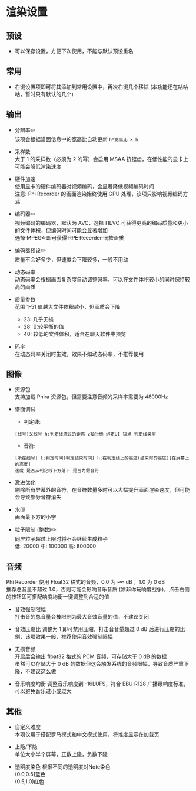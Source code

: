 # 渲染设置

## 预设  

- 可以保存设置，方便下次使用，不能与默认预设重名

## 常用

- ~~右键设置项即可将其添加到常用设置中，再次右键几个移除~~ (本功能还在咕咕咕，暂时只有默认的几个)

## 输出

- 分辨率✏️  
  该项会根据谱面信息中的宽高比自动更新 `h*宽高比 x h`

- 采样数  
  大于 1 的采样数（必须为 2 的幂）会启用 MSAA 抗锯齿，在低性能的显卡上可能会降低渲染速度

- 硬件加速  
  使用显卡的硬件编码器对视频编码，会显著降低视频编码时间  
  注意: Phi Recorder 的画面渲染始终使用 GPU 处理，该项只影响视频编码方式

- 编码器✏️  
  视频编码的编码器，默认为 AVC，选择 HEVC 可获得更高的编码质量和更小的文件体积，但编码时间可能会显著增加  
  ~~选择 MPEG4 即可获得 RPE Recorder 同款画质~~

- 编码器预设✏️  
  质量不会好多少，但速度会下降较多，一般不用动

- 动态码率  
  动态码率会根据画面复杂度自动调整码率，可以在文件体积较小的同时保持较高的画质

- 质量参数  
  范围 1-51 值越大文件体积越小，但画质会下降  
  - 23: 几乎无损  
  - 28: 比较平衡的值  
  - 40: 较低的文件体积，适合在聊天软件中预览

- 码率  
  在动态码率关闭时生效，效果不如动态码率，不推荐使用

## 图像

- 资源包  
  支持加载 Phira 资源包，但需要注意音频的采样率需要为 48000Hz

- 谱面调试  
  - 判定线:  

  ```string
  [线号]父线号 h:判定线流过的距离 z轴坐标 绑定UI 锚点 判定线类型
  ```

  - 音符:  

  ```string
  [所在线号] t:判定时间(判定结束时间) h:在判定线上的高度(结束时的高度)[在屏幕上的高度]
  速度 是否从判定线下方落下 是否为假音符
  ```

- 激进优化  
  剔除所有屏幕外的音符，在音符数量多时可以大幅提升画面渲染速度，但可能会导致部分音符消失

- 水印  
  画面最下方的小字

- 粒子限制 (整数)✏️  
  同屏粒子超过上限时将不会继续生成粒子  
  低: 20000 中: 100000 高: 800000

## 音频

Phi Recorder 使用 Float32 格式的音频，0.0 为 -∞ dB ，1.0 为 0 dB  
推荐总音量不超过 1.0，否则可能会影响音乐音质 (除非你玩响度战争)，点击右侧的按钮即可搭配响度均衡一键调整到合适的值

- 音效强制限幅  
  打击音的总音量会被限制为最大音效音量的值，不建议关闭

- 音效压缩比
  调整为 1 即可禁用压缩，打击音音量超过 0 dB 后进行压缩的比例，该项效果一般，推荐使用音效强制限幅

- 无损音频  
  开启后会输出 float32 格式的 PCM 音频，可存储大于 0 dB 的数据  
  虽然可以存储大于 0 dB 的数据但这会触发系统的音频限幅，导致音质严重下降，不建议这么做

- 音乐响度均衡
  调整音乐响度到 -16LUFS，符合 EBU R128 广播级响度标准，可以避免音乐过小或过大

## 其他

- 自定义难度  
  本项仅用于搭配罗马模式和中文模式使用，将难度显示在加载页

- 上隐/下隐  
  单位大小半个屏幕，正数上隐，负数下隐

- 透明度染色
  根据不同的透明度对Note染色  
  (0.0,0.5]蓝色  
  (0.5,1.0)红色
